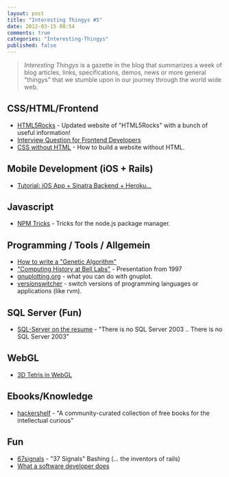 ```yaml
---
layout: post
title: "Interesting Thingys #5"
date: 2012-03-15 08:54
comments: true
categories: "Interesting-Thingys"
published: false
---
```


> _Interesting Thingys_ is a gazette in the blog that summarizes a week of blog articles, links, specifications, demos, news or more general "thingys" that we stumble upon in our journey through the world wide web.

## CSS/HTML/Frontend
- [HTML5Rocks](http://www.html5rocks.com) - Updated website of "HTML5Rocks" with a bunch of useful information!
- [Interview Question for Frontend Developers](http://darcyclarke.me/development/front-end-job-interview-questions/)
- [CSS without HTML](http://mathiasbynens.be/notes/css-without-html) - How to build a website without HTML.

## Mobile Development (iOS + Rails)
- [Tutorial: iOS App + Sinatra Backend + Heroku...](http://devcenter.heroku.com/articles/getting-started-ios-development-sinatra-cedar)


## Javascript
- [NPM Tricks](http://www.devthought.com/2012/02/17/npm-tricks/) - Tricks for the node.js package manager.


## Programming / Tools / Allgemein
- [How to write a "Genetic Algorithm"](http://www.theprojectspot.com/tutorial-post/creating-a-genetic-algorithm-for-beginners/3)
- ["Computing History at Bell Labs"](http://research.swtch.com/bell-labs) -  Presentation from 1997
- [gnuplotting.org](http://www.gnuplotting.org/) - what you can do with gnuplot.
- [versionswitcher](http://versionswitcher.appspot.com/) - switch versions of programming languages or applications (like rvm).


## SQL Server (Fun)
- [SQL-Server on the resume](http://pulse.sqlserverpedia.com/blog/an-open-letter-to-anyone-with-sql-server-on-their-resume/) - "There is no SQL Server 2003 .. There is no SQL Server 2003"


## WebGL
- [3D Tetris in WebGL](http://fridek.github.com/Threejs-Tetris/)


## Ebooks/Knowledge
- [hackershelf](http://hackershelf.com) - "A community-curated collection of free books for the intellectual curious"


## Fun
- [67signals](http://67signals.com/) -  "37 Signals" Bashing (... the inventors of rails)
- [What a software developer does](http://sphotos.xx.fbcdn.net/hphotos-snc7/395399_10101488712535065_12403557_69228456_559079840_n.jpg)